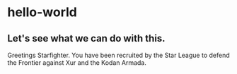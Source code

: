 # hello-world
## Let's see what we can do with this.

Greetings Starfighter. You have been recruited by the Star League to defend the Frontier against Xur and the Kodan Armada.